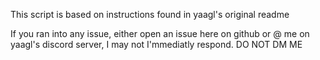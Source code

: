 This script is based on instructions found in yaagl's original readme

If you ran into any issue, either open an issue here on github or @ me on yaagl's discord server, I may not I'mmediatly respond. DO NOT DM ME
